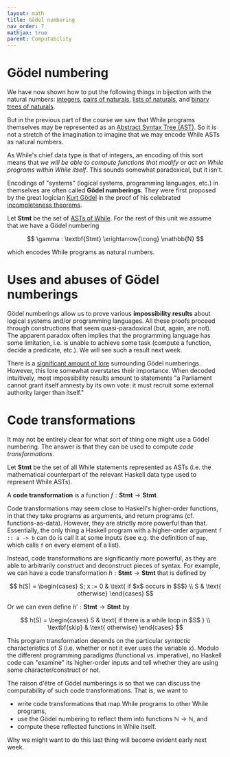 ```yaml
---
layout: math
title: Gödel numbering
nav_order: 7
mathjax: true
parent: Computability
---
```



# Gödel numbering

We have now shown how to put the following things in bijection with the
natural numbers:
[integers](https://uob-coms20007.github.io/reference/computability/bijections.html#bijection-between-naturals-and-integers),
[pairs of
naturals](https://uob-coms20007.github.io/reference/computability/encodings.html#pairing-function),
[lists of
naturals](https://uob-coms20007.github.io/reference/computability/encodings.html#encoding-lists),
and [binary trees of
naturals](https://uob-coms20007.github.io/reference/computability/encodings.html#encoding-binary-trees).

But in the previous part of the course we saw that While programs themselves
may be represented as an [Abstract Syntax Tree
(AST)](https://uob-coms20007.github.io/reference/while/abstract-syntax.html).
So it is not a stretch of the imagination to imagine that we may encode While
ASTs as natural numbers.

As While's chief data type is that of integers, an encoding of this sort
means that _we will be able to compute functions that modify or act on While
programs within While itself_. This sounds somewhat paradoxical, but it
isn't.

Encodings of "systems" (logical systems, programming languages, etc.) in
themselves are often called __Gödel numberings__. They were first proposed by
the great logician [Kurt
Gödel](https://en.wikipedia.org/wiki/Kurt_G%C3%B6del) in the proof of his celebrated
[incompleteness
theorems](https://en.wikipedia.org/wiki/G%C3%B6del%27s_incompleteness_theorems).

Let $\textbf{Stmt}$ be the set of [ASTs of
While](https://uob-coms20007.github.io/reference/while/abstract-syntax.html).
For the rest of this unit we assume that we have a Gödel numbering

$$
  \gamma : \textbf{Stmt} \xrightarrow{\cong} \mathbb{N}
$$

which encodes While programs as natural numbers.

# Uses and abuses of Gödel numberings

Gödel numberings allow us to prove various __impossibility results__ about
logical systems and/or programming languages. All these proofs proceed
through constructions that seem quasi-paradoxical (but, again, are not). The
apparent paradox often implies that the programming language has some
limitation, i.e. is unable to achieve some task (compute a function, decide a
predicate, etc.). We will see such a result next week.

There is a [significant amount of
lore](https://en.wikipedia.org/wiki/G%C3%B6del,_Escher,_Bach) surrounding
Gödel numberings. However, this lore somewhat overstates their importance.
When decoded intuitively, most impossibility results amount to statements  "a
Parliament cannot grant itself amnesty by its own vote: it must recruit some
external authority larger than itself."

# Code transformations


It may not be entirely clear for what sort of thing one might use a Gödel
numbering. The answer is that they can be used to compute _code
transformations_.

Let $\textbf{Stmt}$ be the set of all While statements represented as ASTs
(i.e. the mathematical counterpart of the relevant Haskell data type used to
represent While ASTs).

A __code transformation__ is a function $f : \textbf{Stmt} \to \textbf{Stmt}$.

Code transformations may seem close to Haskell's higher-order functions, in
that they take programs as arguments, and return programs (cf.
functions-as-data). However, they are strictly more powerful than that.
Essentially, the only thing a Haskell program with a higher-order argument 
`f :: a -> b` can do is call it at some inputs (see e.g. the definition of
`map`, which calls `f` on every element of a list).

Instead, code transformations are significantly more powerful, as they are
able to arbitrarily construct and deconstruct pieces of syntax. For example,
we can have a code transformation $h : \textbf{Stmt} \to \textbf{Stmt}$ that
is defined by

$$
  h(S) = \begin{cases}
    S; x := 0 & \text{ if $x$ occurs in $S$} \\
    S         & \text{ otherwise}
  \end{cases}
$$

Or we can even define $h' : \textbf{Stmt} \to \textbf{Stmt}$ by

$$
  h(S) = \begin{cases}
    S                 & \text{ if there is a while loop in $S$ } \\
    \textbf{skip}     & \text{ otherwise}
  \end{cases}
$$

This program transformation depends on the particular _syntactic_
characteristics of $S$ (i.e. whether or not it ever uses the variable $x$).
Modulo the different programming paradigms (functional vs. imperative), no
Haskell code can "examine" its higher-order inputs and tell whether they are
using some character/construct or not.

The raison d'être of Gödel numberings is so that we can discuss the
computability of such code transformations. That is, we want to
- write code transformations that map While programs to other While programs,
- use the Gödel numbering to reflect them into functions $\mathbb{N} \to \mathbb{N}$, and
- compute these reflected functions in While itself.

Why we might want to do this last thing will become evident early next week.